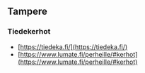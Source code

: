 ## Tampere

### Tiedekerhot

- [https://tiedeka.fi/](https://tiedeka.fi/)
- [https://www.lumate.fi/perheille/#kerhot](https://www.lumate.fi/perheille/#kerhot)

